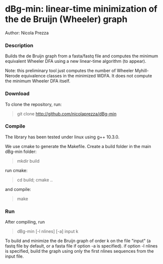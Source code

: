 # dBg-min: linear-time minimization of the de Bruijn (Wheeler) graph

Author: Nicola Prezza

### Description

Builds the de Bruijn graph from a fasta/fastq file and computes the minimum equivalent Wheeler DFA using a new linear-time algorithm (to appear).

Note: this preliminary tool just computes the number of Wheeler Myhill-Nerode equivalence classes in the minimized WDFA. It does not compute the minimum Wheeler DFA itself. 

### Download

To clone the repository, run:

> git clone http://github.com/nicolaprezza/dBg-min

### Compile

The library has been tested under linux using g++ 10.3.0. 

We use cmake to generate the Makefile. Create a build folder in the main dBg-min folder:

> mkdir build

run cmake:

> cd build; cmake ..

and compile:

> make

### Run

After compiling, run 

>  dBg-min [-l nlines] [-a] input k

To build and minimize the de Bruijn graph of order k on the file "input" (a fastq file by default, or a fasta file if option -a is specified). if option -l nlines is specified, build the graph using only the first nlines sequences from the input file. 
